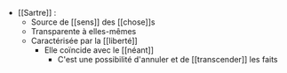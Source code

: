 - [[Sartre]] : 
	- Source de [[sens]] des [[chose]]s
    - Transparente à elles-mêmes
    - Caractérisée par la [[liberté]]
      - Elle coïncide avec le [[néant]]
        - C'est une possibilité d'annuler et de [[transcender]] les faits